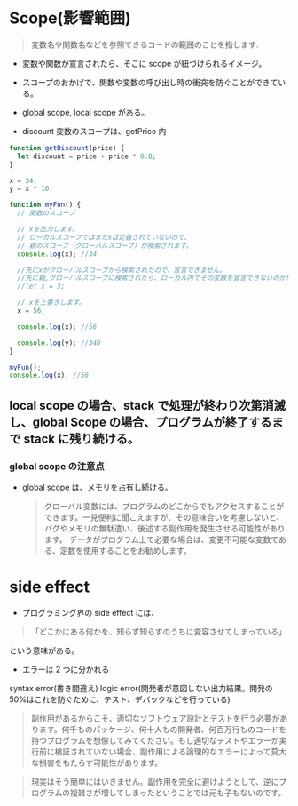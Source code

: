 # Scope(影響範囲)

> 変数名や関数名などを参照できるコードの範囲のことを指します.

- 変数や関数が宣言されたら、そこに scope が紐づけられるイメージ。
- スコープのおかげで、関数や変数の呼び出し時の衝突を防ぐことができている。
- global scope, local scope がある。

- discount 変数のスコープは、getPrice 内

```javascript
function getDiscount(price) {
  let discount = price + price * 0.8;
}
```

```javascript
x = 34;
y = x * 10;

function myFun() {
  // 関数のスコープ

  // xを出力します。
  // ローカルスコープではまだxは定義されていないので、
  // 親のスコープ（グローバルスコープ）が検索されます。
  console.log(x); //34

  //先にxがグローバルスコープから検索されたので、宣言できません。
  //先に親,グローバルスコープに検索されたら、ローカル内でその変数を宣言できないのか!
  //let x = 3;

  // xを上書きします。
  x = 56;

  console.log(x); //56

  console.log(y); //340
}

myFun();
console.log(x); //56
```

## local scope の場合、stack で処理が終わり次第消滅し、global Scope の場合、プログラムが終了するまで stack に残り続ける。

### global scope の注意点

- global scope は、メモリを占有し続ける。
  > グローバル変数には、プログラムのどこからでもアクセスすることができます。一見便利に聞こえますが、その意味合いを考慮しないと、バグやメモリの無駄遣い、後述する副作用を発生させる可能性があります。
  > データがプログラム上で必要な場合は、変更不可能な変数である、定数を使用することをお勧めします。

# side effect

- プログラミング界の side effect には、

> 「どこかにある何かを、知らず知らずのうちに変容させてしまっている」

という意味がある。

- エラーは 2 つに分かれる

syntax error(書き間違え)
logic error(開発者が意図しない出力結果。開発の 50%はこれを防ぐために、テスト、デバックなどを行っている)

> 副作用があるからこそ、適切なソフトウェア設計とテストを行う必要があります。何千ものパッケージ、何十人もの開発者、何百万行ものコードを持つプログラムを想像してみてください。もし適切なテストやエラーが実行前に検証されていない場合、副作用による論理的なエラーによって莫大な損害をもたらす可能性があります。

> 現実はそう簡単にはいきません。副作用を完全に避けようとして、逆にプログラムの複雑さが増してしまったということでは元も子もないのです。
